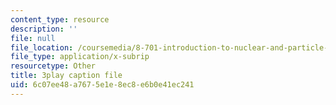 ```yaml
---
content_type: resource
description: ''
file: null
file_location: /coursemedia/8-701-introduction-to-nuclear-and-particle-physics-fall-2020/6c07ee48a7675e1e8ec8e6b0e41ec241_IgqwfvODZIE.vtt
file_type: application/x-subrip
resourcetype: Other
title: 3play caption file
uid: 6c07ee48-a767-5e1e-8ec8-e6b0e41ec241
---
```

